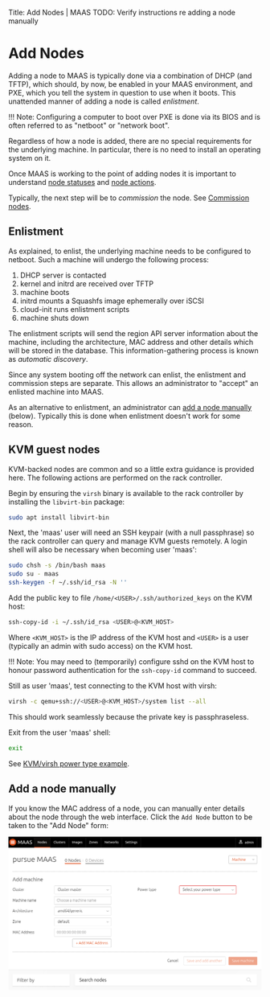 Title: Add Nodes | MAAS
TODO: Verify instructions re adding a node manually


# Add Nodes

Adding a node to MAAS is typically done via a combination of DHCP (and TFTP),
which should, by now, be enabled in your MAAS environment, and PXE, which you
tell the system in question to use when it boots. This unattended manner of
adding a node is called *enlistment*.

!!! Note: Configuring a computer to boot over PXE is done via its BIOS and is
often referred to as "netboot" or "network boot".

Regardless of how a node is added, there are no special requirements for the
underlying machine. In particular, there is no need to install an operating
system on it.

Once MAAS is working to the point of adding nodes it is important to
understand [node statuses](intro-concepts.md#node-statuses) and
[node actions](intro-concepts.md#node-actions).

Typically, the next step will be to *commission* the node. See
[Commission nodes](installconfig-commission-nodes.md).


## Enlistment

As explained, to enlist, the underlying machine needs to be configured to
netboot. Such a machine will undergo the following process:

1. DHCP server is contacted
1. kernel and initrd are received over TFTP
1. machine boots
1. initrd mounts a Squashfs image ephemerally over iSCSI
1. cloud-init runs enlistment scripts
1. machine shuts down

The enlistment scripts will send the region API server information about the
machine, including the architecture, MAC address and other details which will
be stored in the database. This information-gathering process is known as
*automatic discovery*.

Since any system booting off the network can enlist, the enlistment and
commission steps are separate. This allows an administrator to "accept" an
enlisted machine into MAAS.

As an alternative to enlistment, an administrator can
[add a node manually](#add-a-node-manually) (below). Typically this is done
when enlistment doesn't work for some reason.


## KVM guest nodes

KVM-backed nodes are common and so a little extra guidance is provided here.
The following actions are performed on the rack controller.

Begin by ensuring the `virsh` binary is available to the rack controller by
installing the `libvirt-bin` package:

```bash
sudo apt install libvirt-bin
```

Next, the 'maas' user will need an SSH keypair (with a null passphrase) so the
rack controller can query and manage KVM guests remotely. A login shell will
also be necessary when becoming user 'maas':

```bash
sudo chsh -s /bin/bash maas
sudo su - maas
ssh-keygen -f ~/.ssh/id_rsa -N ''
```

Add the public key to file `/home/<USER>/.ssh/authorized_keys` on the KVM host:

```bash
ssh-copy-id -i ~/.ssh/id_rsa <USER>@<KVM_HOST>
```

Where `<KVM_HOST>` is the IP address of the KVM host and `<USER>` is a user
(typically an admin with sudo access) on the KVM host.

!!! Note: You may need to (temporarily) configure sshd on the KVM host to
honour password authentication for the `ssh-copy-id` command to succeed.

Still as user 'maas', test connecting to the KVM host with virsh:

```bash
virsh -c qemu+ssh://<USER>@<KVM_HOST>/system list --all
```

This should work seamlessly because the private key is passphraseless.

Exit from the user 'maas' shell:

```bash
exit
```

See
[KVM/virsh power type example](installconfig-power-types.md#example:-virsh-(kvm)-power-type).


## Add a node manually

If you know the MAC address of a node, you can manually enter details about
the node through the web interface. Click the `Add Node` button to be taken to
the "Add Node" form:

![image](../media/add-node.png)

<!-- MAYBE THIS CAN BE USED LATER
![qemu ssh power](../media/virsh-config.png)
->>
